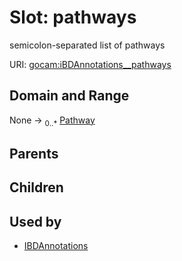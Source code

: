 
# Slot: pathways


semicolon-separated list of pathways

URI: [gocam:iBDAnnotations__pathways](http://w3id.org/ontogpt/gocam/iBDAnnotations__pathways)


## Domain and Range

None &#8594;  <sub>0..\*</sub> [Pathway](Pathway.md)

## Parents


## Children


## Used by

 * [IBDAnnotations](IBDAnnotations.md)
